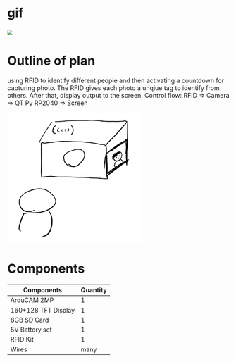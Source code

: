 # gif
<img src=".\gif\video.gif" style="zoom:70%"> <br> 
<!-- * [adafruit digital In/Out](https://learn.adafruit.com/arduino-to-circuitpython/digital-in-out)
* [Adafruit Pinouts](https://learn.adafruit.com/adafruit-qt-py/pinouts) -->

# Outline of plan
using RFID to identify different people and then activating a countdown for capturing photo. The RFID gives each photo a unqiue tag to identify from others. After that,  display output to the screen.
Control flow:
RFID => Camera => QT Py RP2040 => Screen 

<img src=".\gif\diagram.jpg" style="zoom:30%"> <br> 

# Components
|Components|Quantity|
|---|---|
|ArduCAM 2MP|1|
|160*128 TFT Display|1|
|8GB SD Card|1|
|5V Battery set| 1|
|RFID Kit|1|
|Wires|many|



